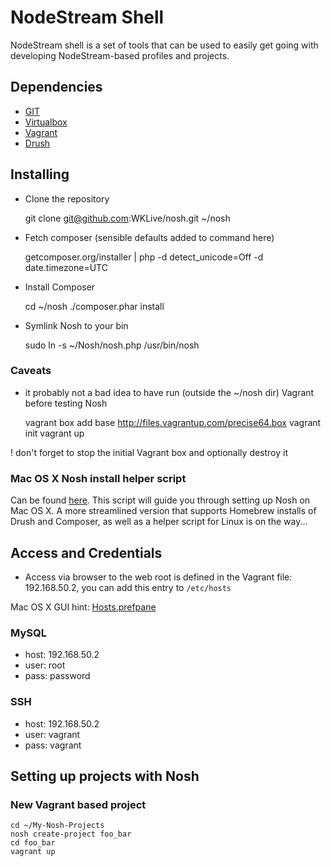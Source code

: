 # NodeStream Shell

NodeStream shell is a set of tools that can be used to easily get going with developing NodeStream-based profiles and projects.

## Dependencies
* [GIT](http://git-scm.com/)
* [Virtualbox](https://www.virtualbox.org/wiki/Downloads) 
* [Vagrant](http://downloads.vagrantup.com)
* [Drush](http://drupal.org/project/drush)

## Installing
* Clone the repository

    git clone git@github.com:WKLive/nosh.git ~/nosh

* Fetch composer (sensible defaults added to command here) 

    getcomposer.org/installer | php -d detect_unicode=Off -d date.timezone=UTC

* Install Composer

    cd ~/nosh
    ./composer.phar install

* Symlink Nosh to your bin

    sudo ln -s ~/Nosh/nosh.php /usr/bin/nosh

### Caveats
* it probably not a bad idea to have run (outside the ~/nosh dir) Vagrant before testing Nosh

    vagrant box add base http://files.vagrantup.com/precise64.box
    vagrant init
    vagrant up

! don't forget to stop the initial Vagrant box and optionally destroy it

### Mac OS X Nosh install helper script
Can be found [here](https://github.com/sjugge/mac_setup/blob/master/nosh_setup.sh). This script will guide you through setting up Nosh on Mac OS X.
A more streamlined version that supports Homebrew installs of Drush and Composer, as well as a helper script for Linux is on the way...

## Access and Credentials
* Access via browser to the web root is defined in the Vagrant file: 192.168.50.2, you can add this entry to <code>/etc/hosts</code>

Mac OS X GUI hint: [Hosts.prefpane](https://github.com/specialunderwear/Hosts.prefpane)

### MySQL
* host: 192.168.50.2
* user: root
* pass: password

### SSH
* host: 192.168.50.2
* user: vagrant
* pass: vagrant

## Setting up projects with Nosh

### New Vagrant based project

    cd ~/My-Nosh-Projects
    nosh create-project foo_bar
    cd foo_bar
    vagrant up

